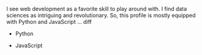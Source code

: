 I see web development as a favorite skill to play around with. I find data sciences as intriguing and revolutionary.
So, this profile is mostly equipped with Python and JavaScript
... diff
- Python
+ JavaScript
